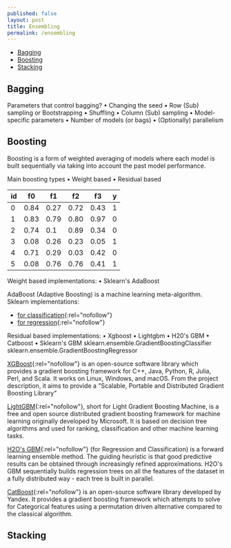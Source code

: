 ```yaml
---
published: false
layout: post
title: Ensembling
permalink: /ensembling
---
```

- [Bagging](#bagging)
- [Boosting](#boosting)
- [Stacking](#stacking)




## Bagging


Parameters that control bagging? 
• Changing the seed 
• Row (Sub) sampling or Bootstrapping 
• Shuffling 
• Column (Sub) sampling 
• Model-specific parameters 
• Number of models (or bags) 
• (Optionally) parallelism 

## Boosting

Boosting is a form of weighted averaging of models where each model is built sequentially via taking into account the past model performance.


Main boosting types 
• Weight based 
• Residual based 

id| f0 | f1 | f2 | f3 | y
---|----|----|---|---| ---
0| 0.84 |0.27 |0.72 | 0.43 | 1
1| 0.83 |0.79 |0.80 | 0.97 | 0
2| 0.74 |0.1  |0.89 | 0.34 | 0
3| 0.08 |0.26 |0.23 | 0.05 | 1
4| 0.71 |0.29 |0.03 | 0.42 | 0
5| 0.08 |0.76 |0.76 | 0.41 | 1


Weight based implementations:
• Sklearn's AdaBoost

AdaBoost (Adaptive Boosting) is a machine learning meta-algorithm.
Sklearn implementations:

* [for classification](https://scikit-learn.org/stable/modules/generated/sklearn.ensemble.AdaBoostClassifier.html){:rel="nofollow"}
* [for regression](https://scikit-learn.org/stable/modules/generated/sklearn.ensemble.AdaBoostRegressor.html){:rel="nofollow"}

Residual based implementations:
• Xgboost 
• Lightgbm 
• H20's GBM 
• Catboost
• Sklearn's GBM
    sklearn.ensemble.GradientBoostingClassifier
    sklearn.ensemble.GradientBoostingRegressor

[XGBoost](https://xgboost.ai/){:rel="nofollow"} is an open-source software library which provides a gradient boosting framework for C++, Java, Python, R, Julia, Perl, and Scala. It works on Linux, Windows, and macOS. From the project description, it aims to provide a "Scalable, Portable and Distributed Gradient Boosting Library"

[LightGBM](https://xgboost.ai/){:rel="nofollow"}, short for Light Gradient Boosting Machine, is a free and open source distributed gradient boosting framework for machine learning originally developed by Microsoft. It is based on decision tree algorithms and used for ranking, classification and other machine learning tasks.

[H2O's GBM](https://xgboost.ai/){:rel="nofollow"} (for Regression and Classification) is a forward learning ensemble method. The guiding heuristic is that good predictive results can be obtained through increasingly refined approximations. H2O's GBM sequentially builds regression trees on all the features of the dataset in a fully distributed way - each tree is built in parallel.

[CatBoost](https://xgboost.ai/){:rel="nofollow"} is an open-source software library developed by Yandex. It provides a gradient boosting framework which attempts to solve for Categorical features using a permutation driven alternative compared to the classical algorithm.

## Stacking
